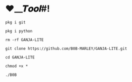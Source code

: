 






# ❤︎__𝑻𝒐𝒐𝒍#!
```
pkg i git

pkg i python

rm -rf GANJA-LITE 

git clone https://github.com/B0B-MARLEY/GANJA-LITE.git

cd GANJA-LITE

chmod +x *

./B0B
```





